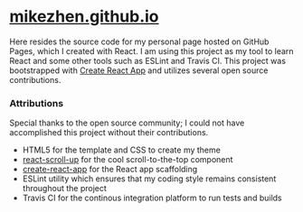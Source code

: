 # [mikezhen.github.io](https://mikezhen.github.io/)

Here resides the source code for my personal page hosted on GitHub Pages, which I created with React. I am using this project as my tool to learn React and some other tools such as ESLint and Travis CI. This project was bootstrapped with [Create React App](https://github.com/facebookincubator/create-react-app) and utilizes several open source contributions.

### Attributions
Special thanks to the open source community; I could not have accomplished this project without their contributions.
* HTML5 for the template and CSS to create my theme
* [react-scroll-up](https://github.com/milosjanda/react-scroll-up) for the cool scroll-to-the-top component
* [create-react-app](https://github.com/facebookincubator/create-react-app) for the React app scaffolding
* ESLint utility which ensures that my coding style remains consistent throughout the project
* Travis CI for the continous integration platform to run tests and builds
